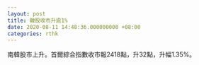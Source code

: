 ```yaml
---
layout: post
title: 韓股收市升逾1%
date: 2020-08-11 14:48:36.000000000 +08:00
categories: rthk
---
```


南韓股市上升。首爾綜合指數收市報2418點，升32點，升幅1.35%。
